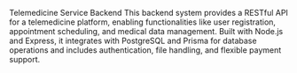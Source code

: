 Telemedicine Service Backend
This backend system provides a RESTful API for a telemedicine platform, enabling functionalities like user registration, appointment scheduling, and medical data management. Built with Node.js and Express, it integrates with PostgreSQL and Prisma for database operations and includes authentication, file handling, and flexible payment support.
